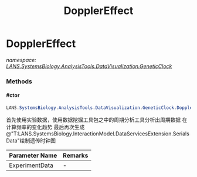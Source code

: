 ﻿---
title: DopplerEffect
---

# DopplerEffect
_namespace: [LANS.SystemsBiology.AnalysisTools.DataVisualization.GeneticClock](N-LANS.SystemsBiology.AnalysisTools.DataVisualization.GeneticClock.html)_



### Methods

#### #ctor
```csharp
LANS.SystemsBiology.AnalysisTools.DataVisualization.GeneticClock.DopplerEffect.#ctor(LANS.SystemsBiology.InteractionModel.DataServicesExtension.SerialsData[])
```
首先使用实验数据，使用数据挖掘工具包之中的周期分析工具分析出周期数据
 在计算频率的变化趋势
 最后再次生成@"T:LANS.SystemsBiology.InteractionModel.DataServicesExtension.SerialsData"绘制遗传时钟图

|Parameter Name|Remarks|
|--------------|-------|
|ExperimentData|-|





